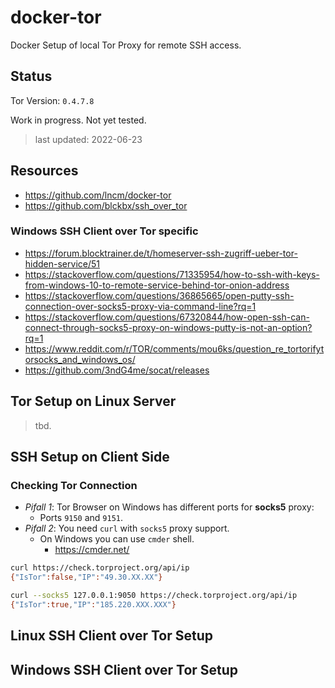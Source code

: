 # docker-tor

Docker Setup of local Tor Proxy for remote SSH access.

## Status

Tor Version: `0.4.7.8`

Work in progress. Not yet tested.

> last updated: 2022-06-23

## Resources

- <https://github.com/lncm/docker-tor>
- <https://github.com/blckbx/ssh_over_tor>

### Windows SSH Client over Tor specific

- <https://forum.blocktrainer.de/t/homeserver-ssh-zugriff-ueber-tor-hidden-service/51>
- <https://stackoverflow.com/questions/71335954/how-to-ssh-with-keys-from-windows-10-to-remote-service-behind-tor-onion-address>
- <https://stackoverflow.com/questions/36865665/open-putty-ssh-connection-over-socks5-proxy-via-command-line?rq=1>
- <https://stackoverflow.com/questions/67320844/how-open-ssh-can-connect-through-socks5-proxy-on-windows-putty-is-not-an-option?rq=1>
- <https://www.reddit.com/r/TOR/comments/mou6ks/question_re_tortorifytorsocks_and_windows_os/>
- <https://github.com/3ndG4me/socat/releases>

## Tor Setup on Linux Server

> tbd.

## SSH Setup on Client Side

### Checking Tor Connection

- _Pifall 1_: Tor Browser on Windows has different ports for **socks5** proxy:
  - Ports `9150` and `9151`.
- _Pifall 2_: You need `curl` with `socks5` proxy support.
  - On Windows you can use `cmder` shell.
    - <https://cmder.net/>

```sh
curl https://check.torproject.org/api/ip
{"IsTor":false,"IP":"49.30.XX.XX"}
```

```sh
curl --socks5 127.0.0.1:9050 https://check.torproject.org/api/ip
{"IsTor":true,"IP":"185.220.XXX.XXX"}
```

## Linux SSH Client over Tor Setup

## Windows SSH Client over Tor Setup
